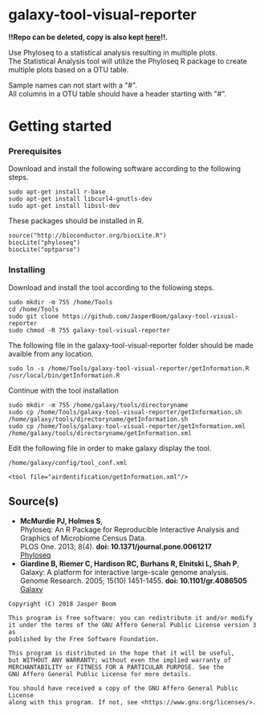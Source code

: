 # galaxy-tool-visual-reporter

__!!Repo can be deleted, copy is also kept [here](https://github.com/JasperBoom/galaxy-tools-naturalis-internship)!!.__

Use Phyloseq to a statistical analysis resulting in multiple plots.  
The Statistical Analysis tool will utilize the Phyloseq R package to create multiple plots based on a OTU table.

Sample names can not start with a "#".  
All columns in a OTU table should have a header starting with "#".

# Getting started

### Prerequisites
Download and install the following software according to the following steps.
```
sudo apt-get install r-base
sudo apt-get install libcurl4-gnutls-dev
sudo apt-get install libssl-dev
```
These packages should be installed in R.
```
source("http://bioconductor.org/biocLite.R")
biocLite("phyloseq")
biocLite("optparse")
```

### Installing
Download and install the tool according to the following steps.
```
sudo mkdir -m 755 /home/Tools
cd /home/Tools
sudo git clone https://github.com/JasperBoom/galaxy-tool-visual-reporter
sudo chmod -R 755 galaxy-tool-visual-reporter
```
The following file in the galaxy-tool-visual-reporter folder should be made avaible from any location.
```
sudo ln -s /home/Tools/galaxy-tool-visual-reporter/getInformation.R /usr/local/bin/getInformation.R
```
Continue with the tool installation
```
sudo mkdir -m 755 /home/galaxy/tools/directoryname
sudo cp /home/Tools/galaxy-tool-visual-reporter/getInformation.sh /home/galaxy/tools/directoryname/getInformation.sh
sudo cp /home/Tools/galaxy-tool-visual-reporter/getInformation.xml /home/galaxy/tools/directoryname/getInformation.xml
```
Edit the following file in order to make galaxy display the tool.
```
/home/galaxy/config/tool_conf.xml
```
```
<tool file="airdentification/getInformation.xml"/>
```

## Source(s)
* __McMurdie PJ, Holmes S__,  
  Phyloseq: An R Package for Reproducible Interactive Analysis and Graphics of Microbiome Census Data.  
  PLOS One. 2013; 8(4). __doi: 10.1371/journal.pone.0061217__  
  [Phyloseq](https://joey711.github.io/phyloseq/)
* __Giardine B, Riemer C, Hardison RC, Burhans R, Elnitski L, Shah P__,  
  Galaxy: A platform for interactive large-scale genome analysis.  
  Genome Research. 2005; 15(10) 1451-1455. __doi: 10.1101/gr.4086505__  
  [Galaxy](https://www.galaxyproject.org/)

```
Copyright (C) 2018 Jasper Boom

This program is free software: you can redistribute it and/or modify
it under the terms of the GNU Affero General Public License version 3 as
published by the Free Software Foundation.

This program is distributed in the hope that it will be useful,
but WITHOUT ANY WARRANTY; without even the implied warranty of
MERCHANTABILITY or FITNESS FOR A PARTICULAR PURPOSE. See the
GNU Affero General Public License for more details.

You should have received a copy of the GNU Affero General Public License
along with this program. If not, see <https://www.gnu.org/licenses/>.
```
